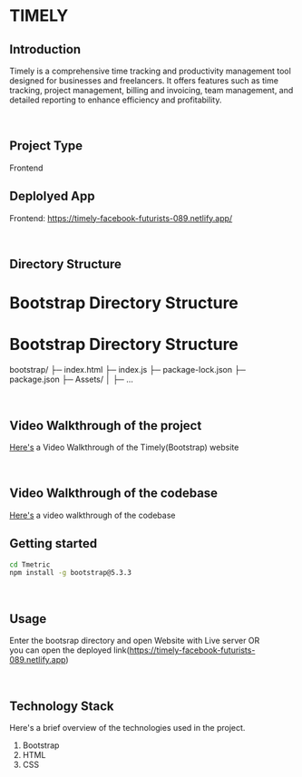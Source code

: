 # TIMELY

## Introduction
Timely is a comprehensive time tracking and productivity management tool designed for businesses and freelancers. 
It offers features such as time tracking, project management, billing and invoicing, team management, and detailed reporting to enhance efficiency and profitability.

<br>

## Project Type
Frontend

## Deplolyed App
Frontend: https://timely-facebook-futurists-089.netlify.app/

<br>

## Directory Structure
# Bootstrap Directory Structure

# Bootstrap Directory Structure

bootstrap/
├─ index.html
├─ index.js
├─ package-lock.json
├─ package.json
├─ Assets/
│  ├─ ...

<br>
   
## Video Walkthrough of the project
[Here's](https://youtu.be/L1XiUW-rR_E)
 a Video Walkthrough of the Timely(Bootstrap) website

<br>

## Video Walkthrough of the codebase
[Here's](https://youtu.be/xQAehoYWIwk) a video walkthrough of the codebase
<br>

## Getting started

```bash
cd Tmetric
npm install -g bootstrap@5.3.3

```
<br>

## Usage
Enter the bootsrap directory and open Website with Live server OR
<br>
you can open the deployed link(https://timely-facebook-futurists-089.netlify.app)

<br>

## Technology Stack
Here's a brief overview of the technologies used in the project.

1. Bootstrap
2. HTML
3. CSS

